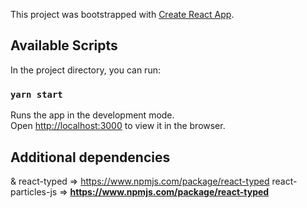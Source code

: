This project was bootstrapped with [Create React App](https://github.com/facebook/create-react-app).

## Available Scripts

In the project directory, you can run:

### `yarn start`

Runs the app in the development mode.<br />
Open [http://localhost:3000](http://localhost:3000) to view it in the browser.

## Additional dependencies

 & 
react-typed => https://www.npmjs.com/package/react-typed
react-particles-js => <b> https://www.npmjs.com/package/react-typed </b>
